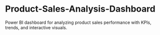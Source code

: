 # Product-Sales-Analysis-Dashboard
Power BI dashboard for analyzing product sales performance with KPIs, trends, and interactive visuals.
